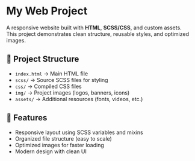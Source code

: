 # My Web Project

A responsive website built with **HTML**, **SCSS/CSS**, and custom assets.  
This project demonstrates clean structure, reusable styles, and optimized images.

## 📂 Project Structure
- `index.html` → Main HTML file  
- `scss/` → Source SCSS files for styling  
- `css/` → Compiled CSS files  
- `img/` → Project images (logos, banners, icons)  
- `assets/` → Additional resources (fonts, videos, etc.)  

## 🚀 Features
- Responsive layout using SCSS variables and mixins  
- Organized file structure (easy to scale)  
- Optimized images for faster loading  
- Modern design with clean UI  
